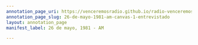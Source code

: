 ```yaml
---
annotation_page_uri: https://venceremosradio.github.io/radio-venceremos-en-espanol/annotations/26-de-mayo-1981-am-canvas-1-entrevistado.json
annotation_page_slug: 26-de-mayo-1981-am-canvas-1-entrevistado
layout: annotation_page
manifest_label: 26 de mayo, 1981 - AM

---
```

